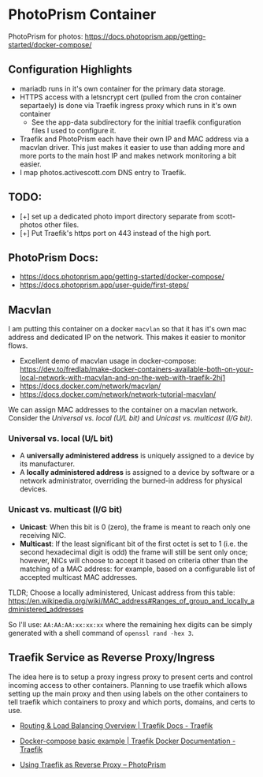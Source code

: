 # PhotoPrism Container

PhotoPrism for photos: https://docs.photoprism.app/getting-started/docker-compose/

## Configuration Highlights

- mariadb runs in it's own container for the primary data storage.
- HTTPS access with a letsncrypt cert (pulled from the cron container separtaely) is done via Traefik ingress proxy which runs in it's own container
  - See the app-data subdirectory for the initial traefik configuration files I used to configure it.
- Traefik and PhotoPrism each have their own IP and MAC address via a macvlan driver. This just makes it easier to use than adding more and more ports to the main host IP and makes network monitoring a bit easier.
- I map photos.activescott.com DNS entry to Traefik.

## TODO:

- [+] set up a dedicated photo import directory separate from scott-photos other files.
- [+] Put Traefik's https port on 443 instead of the high port.

## PhotoPrism Docs:

- https://docs.photoprism.app/getting-started/docker-compose/
- https://docs.photoprism.app/user-guide/first-steps/

## Macvlan

I am putting this container on a docker `macvlan` so that it has it's own mac address and dedicated IP on the network. This makes it easier to monitor flows.

- Excellent demo of macvlan usage in docker-compose: https://dev.to/fredlab/make-docker-containers-available-both-on-your-local-network-with-macvlan-and-on-the-web-with-traefik-2hj1
- https://docs.docker.com/network/macvlan/
- https://docs.docker.com/network/network-tutorial-macvlan/

We can assign MAC addresses to the container on a macvlan network. Consider the _Universal vs. local (U/L bit)_ and _Unicast vs. multicast (I/G bit)_.

### Universal vs. local (U/L bit)

- A **universally administered address** is uniquely assigned to a device by its manufacturer.
- A **locally administered address** is assigned to a device by software or a network administrator, overriding the burned-in address for physical devices.

### Unicast vs. multicast (I/G bit)

- **Unicast**: When this bit is 0 (zero), the frame is meant to reach only one receiving NIC.
- **Multicast**: If the least significant bit of the first octet is set to 1 (i.e. the second hexadecimal digit is odd) the frame will still be sent only once; however, NICs will choose to accept it based on criteria other than the matching of a MAC address: for example, based on a configurable list of accepted multicast MAC addresses.

TLDR; Choose a locally administered, Unicast address from this table: https://en.wikipedia.org/wiki/MAC_address#Ranges_of_group_and_locally_administered_addresses

So I'll use: `AA:AA:AA:xx:xx:xx` where the remaining hex digits can be simply generated with a shell command of `openssl rand -hex 3`.

## Traefik Service as Reverse Proxy/Ingress

The idea here is to setup a proxy ingress proxy to present certs and control incoming access to other containers.
Planning to use traefik which allows setting up the main proxy and then using labels on the other containers to tell traefik which containers to proxy and which ports, domains, and certs to use.

- [Routing & Load Balancing Overview | Traefik Docs - Traefik](https://doc.traefik.io/traefik/routing/overview/)
- [Docker-compose basic example | Traefik Docker Documentation - Traefik](https://doc.traefik.io/traefik/user-guides/docker-compose/basic-example/)

- [Using Traefik as Reverse Proxy – PhotoPrism](https://docs.photoprism.app/getting-started/proxies/traefik/)
